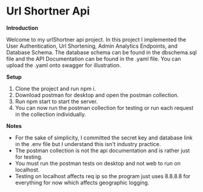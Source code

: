 ﻿# Url Shortner Api
 **Introduction**
 
 Welcome to my urlShortner api project. In this project I implemented the User Authentication, Url Shortening, Admin Analytics Endpoints, and Database Schema. The database schema can be found in the dbschema.sql file and the API Documentation can be found in the .yaml file. You can upload the .yaml onto swagger for illustration.

 **Setup**
 1. Clone the project and run npm i.
 2. Download postman for desktop and open the postman collection.
 3. Run npm start to start the server.
 4. You can now run the postman collection for testing or run each request in the collection individually.

**Notes**
- For the sake of simplicity, I committed the secret key and database link in the .env file but I understand this isn't industry practice.
- The postman collection is not the api documentation and is rather just for testing.
- You must run the postman tests on desktop and not web to run on localhost.
- Testing on localhost affects req ip so the program just uses 8.8.8.8 for everything for now which affects geographic logging.
